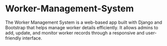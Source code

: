 # Worker-Management-System
The Worker Management System is a web-based app built with Django and Bootstrap that helps manage worker details efficiently. It allows admins to add, update, and monitor worker records through a responsive and user-friendly interface.
